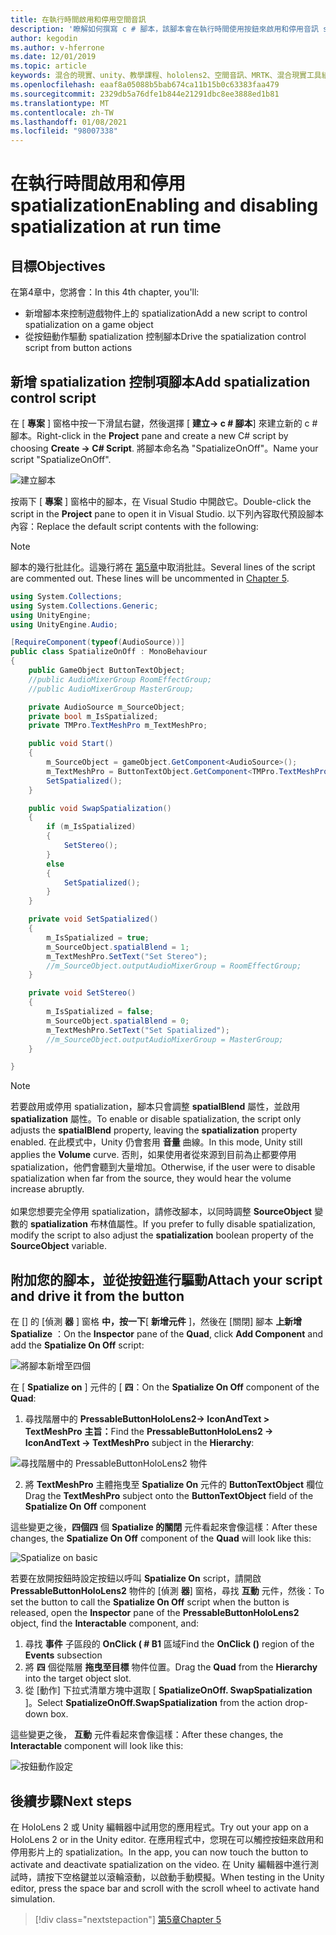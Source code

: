 ```yaml
---
title: 在執行時間啟用和停用空間音訊
description: '瞭解如何撰寫 c # 腳本，該腳本會在執行時間使用按鈕來啟用和停用音訊 spatialization。'
author: kegodin
ms.author: v-hferrone
ms.date: 12/01/2019
ms.topic: article
keywords: 混合的現實、unity、教學課程、hololens2、空間音訊、MRTK、混合現實工具組、UWP、Windows 10、HRTF、前端相關的傳送功能、回音、Microsoft 空間定位器
ms.openlocfilehash: eaaf8a05088b5bab674ca11b15b0c63383faa479
ms.sourcegitcommit: 2329db5a76dfe1b844e21291dbc8ee3888ed1b81
ms.translationtype: MT
ms.contentlocale: zh-TW
ms.lasthandoff: 01/08/2021
ms.locfileid: "98007338"
---
```

# <a name="enabling-and-disabling-spatialization-at-run-time"></a><span data-ttu-id="ed284-104">在執行時間啟用和停用 spatialization</span><span class="sxs-lookup"><span data-stu-id="ed284-104">Enabling and disabling spatialization at run time</span></span>

## <a name="objectives"></a><span data-ttu-id="ed284-105">目標</span><span class="sxs-lookup"><span data-stu-id="ed284-105">Objectives</span></span>

<span data-ttu-id="ed284-106">在第4章中，您將會：</span><span class="sxs-lookup"><span data-stu-id="ed284-106">In this 4th chapter, you'll:</span></span>
* <span data-ttu-id="ed284-107">新增腳本來控制遊戲物件上的 spatialization</span><span class="sxs-lookup"><span data-stu-id="ed284-107">Add a new script to control spatialization on a game object</span></span>
* <span data-ttu-id="ed284-108">從按鈕動作驅動 spatialization 控制腳本</span><span class="sxs-lookup"><span data-stu-id="ed284-108">Drive the spatialization control script from button actions</span></span>

## <a name="add-spatialization-control-script"></a><span data-ttu-id="ed284-109">新增 spatialization 控制項腳本</span><span class="sxs-lookup"><span data-stu-id="ed284-109">Add spatialization control script</span></span>

<span data-ttu-id="ed284-110">在 [ **專案** ] 窗格中按一下滑鼠右鍵，然後選擇 [ **建立-> c # 腳本**] 來建立新的 c # 腳本。</span><span class="sxs-lookup"><span data-stu-id="ed284-110">Right-click in the **Project** pane and create a new C# script by choosing **Create -> C# Script**.</span></span> <span data-ttu-id="ed284-111">將腳本命名為 "SpatializeOnOff"。</span><span class="sxs-lookup"><span data-stu-id="ed284-111">Name your script "SpatializeOnOff".</span></span>

![建立腳本](images/spatial-audio/create-script.png)

<span data-ttu-id="ed284-113">按兩下 [ **專案** ] 窗格中的腳本，在 Visual Studio 中開啟它。</span><span class="sxs-lookup"><span data-stu-id="ed284-113">Double-click the script in the **Project** pane to open it in Visual Studio.</span></span> <span data-ttu-id="ed284-114">以下列內容取代預設腳本內容：</span><span class="sxs-lookup"><span data-stu-id="ed284-114">Replace the default script contents with the following:</span></span>

> [!NOTE]
> <span data-ttu-id="ed284-115">腳本的幾行批註化。這幾行將在 [第5章](unity-spatial-audio-ch5.md)中取消批註。</span><span class="sxs-lookup"><span data-stu-id="ed284-115">Several lines of the script are commented out. These lines will be uncommented in [Chapter 5](unity-spatial-audio-ch5.md).</span></span>

```c#
using System.Collections;
using System.Collections.Generic;
using UnityEngine;
using UnityEngine.Audio;

[RequireComponent(typeof(AudioSource))]
public class SpatializeOnOff : MonoBehaviour
{
    public GameObject ButtonTextObject;
    //public AudioMixerGroup RoomEffectGroup;
    //public AudioMixerGroup MasterGroup;

    private AudioSource m_SourceObject;
    private bool m_IsSpatialized;
    private TMPro.TextMeshPro m_TextMeshPro;

    public void Start()
    {
        m_SourceObject = gameObject.GetComponent<AudioSource>();
        m_TextMeshPro = ButtonTextObject.GetComponent<TMPro.TextMeshPro>();
        SetSpatialized();
    }

    public void SwapSpatialization()
    {
        if (m_IsSpatialized)
        {
            SetStereo();
        }
        else
        {
            SetSpatialized();
        }
    }

    private void SetSpatialized()
    {
        m_IsSpatialized = true;
        m_SourceObject.spatialBlend = 1;
        m_TextMeshPro.SetText("Set Stereo");
        //m_SourceObject.outputAudioMixerGroup = RoomEffectGroup;
    }

    private void SetStereo()
    {
        m_IsSpatialized = false;
        m_SourceObject.spatialBlend = 0;
        m_TextMeshPro.SetText("Set Spatialized");
        //m_SourceObject.outputAudioMixerGroup = MasterGroup;
    }

}
```

> [!NOTE]
> <span data-ttu-id="ed284-116">若要啟用或停用 spatialization，腳本只會調整 **spatialBlend** 屬性，並啟用 **spatialization** 屬性。</span><span class="sxs-lookup"><span data-stu-id="ed284-116">To enable or disable spatialization, the script only adjusts the **spatialBlend** property, leaving the **spatialization** property enabled.</span></span> <span data-ttu-id="ed284-117">在此模式中，Unity 仍會套用 **音量** 曲線。</span><span class="sxs-lookup"><span data-stu-id="ed284-117">In this mode, Unity still applies the **Volume** curve.</span></span> <span data-ttu-id="ed284-118">否則，如果使用者從來源到目前為止都要停用 spatialization，他們會聽到大量增加。</span><span class="sxs-lookup"><span data-stu-id="ed284-118">Otherwise, if the user were to disable spatialization when far from the source, they would hear the volume increase abruptly.</span></span> <br> <br>
> <span data-ttu-id="ed284-119">如果您想要完全停用 spatialization，請修改腳本，以同時調整 **SourceObject** 變數的 **spatialization** 布林值屬性。</span><span class="sxs-lookup"><span data-stu-id="ed284-119">If you prefer to fully disable spatialization, modify the script to also adjust the **spatialization** boolean property of the **SourceObject** variable.</span></span>

## <a name="attach-your-script-and-drive-it-from-the-button"></a><span data-ttu-id="ed284-120">附加您的腳本，並從按鈕進行驅動</span><span class="sxs-lookup"><span data-stu-id="ed284-120">Attach your script and drive it from the button</span></span>

<span data-ttu-id="ed284-121">在 [] 的 [偵測 **器** ] 窗格 **中，按一下**[ **新增元件** ]，然後在 [關閉] 腳本 **上新增 Spatialize** ：</span><span class="sxs-lookup"><span data-stu-id="ed284-121">On the **Inspector** pane of the **Quad**, click **Add Component** and add the **Spatialize On Off** script:</span></span>

![將腳本新增至四個](images/spatial-audio/add-script-to-quad.png)

<span data-ttu-id="ed284-123">在 [ **Spatialize on** ] 元件的 [ **四**：</span><span class="sxs-lookup"><span data-stu-id="ed284-123">On the **Spatialize On Off** component of the **Quad**:</span></span>
1. <span data-ttu-id="ed284-124">尋找階層中的 **PressableButtonHoloLens2-> IconAndText > TextMeshPro** **主旨：**</span><span class="sxs-lookup"><span data-stu-id="ed284-124">Find the **PressableButtonHoloLens2 -> IconAndText -> TextMeshPro** subject in the **Hierarchy**:</span></span>

![尋找階層中的 PressableButtonHoloLens2 物件](images/spatial-audio/pressable-button-object.png)

2. <span data-ttu-id="ed284-126">將 **TextMeshPro** 主體拖曳至 **Spatialize On** 元件的 **ButtonTextObject** 欄位</span><span class="sxs-lookup"><span data-stu-id="ed284-126">Drag the **TextMeshPro** subject onto the **ButtonTextObject** field of the **Spatialize On Off** component</span></span>

<span data-ttu-id="ed284-127">這些變更之後，**四個四** 個 **Spatialize 的關閉** 元件看起來會像這樣：</span><span class="sxs-lookup"><span data-stu-id="ed284-127">After these changes, the **Spatialize On Off** component of the **Quad** will look like this:</span></span>

![Spatialize on basic](images/spatial-audio/spatialize-on-off-basic.png)

<span data-ttu-id="ed284-129">若要在放開按鈕時設定按鈕以呼叫 **Spatialize On** script，請開啟 **PressableButtonHoloLens2** 物件的 [偵測 **器**] 窗格，尋找 **互動** 元件，然後：</span><span class="sxs-lookup"><span data-stu-id="ed284-129">To set the button to call the **Spatialize On Off** script when the button is released, open the **Inspector** pane of the **PressableButtonHoloLens2** object, find the **Interactable** component, and:</span></span>
1. <span data-ttu-id="ed284-130">尋找 **事件** 子區段的 **OnClick ( # B1** 區域</span><span class="sxs-lookup"><span data-stu-id="ed284-130">Find the **OnClick ()** region of the **Events** subsection</span></span>
2. <span data-ttu-id="ed284-131">將 **四** 個從階層 **拖曳至目標** 物件位置。</span><span class="sxs-lookup"><span data-stu-id="ed284-131">Drag the **Quad** from the **Hierarchy** into the target object slot.</span></span>
3. <span data-ttu-id="ed284-132">從 [動作] 下拉式清單方塊中選取 [ **SpatializeOnOff. SwapSpatialization** ]。</span><span class="sxs-lookup"><span data-stu-id="ed284-132">Select **SpatializeOnOff.SwapSpatialization** from the action drop-down box.</span></span>

<span data-ttu-id="ed284-133">這些變更之後， **互動** 元件看起來會像這樣：</span><span class="sxs-lookup"><span data-stu-id="ed284-133">After these changes, the **Interactable** component will look like this:</span></span>

![按鈕動作設定](images/spatial-audio/button-action-settings.png)

## <a name="next-steps"></a><span data-ttu-id="ed284-135">後續步驟</span><span class="sxs-lookup"><span data-stu-id="ed284-135">Next steps</span></span>

<span data-ttu-id="ed284-136">在 HoloLens 2 或 Unity 編輯器中試用您的應用程式。</span><span class="sxs-lookup"><span data-stu-id="ed284-136">Try out your app on a HoloLens 2 or in the Unity editor.</span></span> <span data-ttu-id="ed284-137">在應用程式中，您現在可以觸控按鈕來啟用和停用影片上的 spatialization。</span><span class="sxs-lookup"><span data-stu-id="ed284-137">In the app, you can now touch the button to activate and deactivate spatialization on the video.</span></span> <span data-ttu-id="ed284-138">在 Unity 編輯器中進行測試時，請按下空格鍵並以滾輪滾動，以啟動手動模擬。</span><span class="sxs-lookup"><span data-stu-id="ed284-138">When testing in the Unity editor, press the space bar and scroll with the scroll wheel to activate hand simulation.</span></span> 

> [!div class="nextstepaction"]
> [<span data-ttu-id="ed284-139">第5章</span><span class="sxs-lookup"><span data-stu-id="ed284-139">Chapter 5</span></span>](unity-spatial-audio-ch5.md) 

